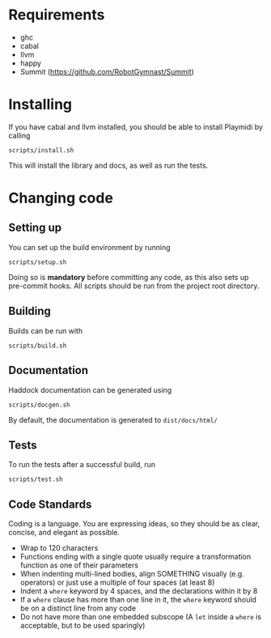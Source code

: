# Requirements

 * ghc
 * cabal
 * llvm
 * happy
 * Summit (https://github.com/RobotGymnast/Summit)

# Installing

If you have cabal and llvm installed, you should be able to install Playmidi by calling

    scripts/install.sh

This will install the library and docs, as well as run the tests.

# Changing code

## Setting up

You can set up the build environment by running

    scripts/setup.sh

Doing so is **mandatory** before committing any code, as this also sets up pre-commit hooks.
All scripts should be run from the project root directory.

## Building

Builds can be run with

    scripts/build.sh

## Documentation

Haddock documentation can be generated using

    scripts/docgen.sh

By default, the documentation is generated to `dist/docs/html/`

## Tests

To run the tests after a successful build, run

    scripts/test.sh

## Code Standards

Coding is a language. You are expressing ideas, so they should be as clear, concise, and elegant as possible.

 * Wrap to 120 characters
 * Functions ending with a single quote usually require a transformation function as one of their parameters
 * When indenting multi-lined bodies, align SOMETHING visually (e.g. operators)
   or just use a multiple of four spaces (at least 8)
 * Indent a `where` keyword by 4 spaces, and the declarations within it by 8
 * If a `where` clause has more than one line in it, the `where` keyword should be on a distinct line from any code
 * Do not have more than one embedded subscope (A `let` inside a `where` is acceptable, but to be used sparingly)
